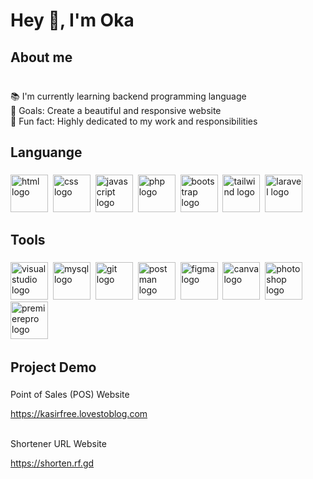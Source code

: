 <h1 align="left">Hey 👋, I'm Oka</h1>

###


<h2 align="left">About me</h2>

###

<p align="left"><br>📚 I'm currently learning backend programming language<br>🎯 Goals: Create a beautiful and responsive website<br>🎲 Fun fact: Highly dedicated to my work and responsibilities</p>

###

<h2 align="left">Languange</h2>

###

<div align="left">
  <img src="https://cdn.jsdelivr.net/npm/devicon@2.16.0/icons/html5/html5-plain-wordmark.svg" height="60" alt="html logo"  />
  <img width="auto" />
  <img src="https://cdn.jsdelivr.net/npm/devicon@2.16.0/icons/css3/css3-plain-wordmark.svg" height="60" alt="css logo"  />
  <img width="auto" />
  <img src="https://cdn.jsdelivr.net/npm/devicon@2.16.0/icons/javascript/javascript-original.svg" height="60" alt="javascript logo"  />
  <img width="auto" />
  <img src="https://cdn.jsdelivr.net/npm/devicon@2.16.0/icons/php/php-original.svg" height="60" alt="php logo"  />
  <img width="auto" />
  <img src="https://cdn.jsdelivr.net/npm/devicon@2.16.0/icons/bootstrap/bootstrap-original-wordmark.svg" height="60" alt="bootstrap logo"  />
  <img width="auto" />
  <img src="https://cdn.jsdelivr.net/npm/devicon@2.16.0/icons/tailwindcss/tailwindcss-original.svg" height="60" alt="tailwind logo"  />
  <img width="auto" />
  <img src="https://cdn.jsdelivr.net/npm/devicon@2.16.0/icons/laravel/laravel-original-wordmark.svg" height="60" alt="laravel logo"  />
  <img width="auto" />
</div>

###

<h2 align="left">Tools</h2>

###

<div align="left">
  <img src="https://cdn.jsdelivr.net/npm/devicon@2.16.0/icons/visualstudio/visualstudio-original.svg" height="60" alt="visual studio logo"  />
  <img width="auto" />
  <img src="https://cdn.jsdelivr.net/npm/devicon@2.16.0/icons/mysql/mysql-original-wordmark.svg" height="60" alt="mysql logo"  />
  <img width="auto" />
  <img src="https://cdn.jsdelivr.net/npm/devicon@2.16.0/icons/git/git-original.svg" height="60" alt="git logo"  />
  <img width="auto" />
  <img src="https://cdn.jsdelivr.net/npm/devicon@2.16.0/icons/postman/postman-original.svg" height="60" alt="postman logo"  />
  <img width="auto" />
  <img src="https://cdn.jsdelivr.net/npm/devicon@2.16.0/icons/figma/figma-original.svg" height="60" alt="figma logo"  />
  <img width="auto" />
  <img src="https://cdn.jsdelivr.net/npm/devicon@2.16.0/icons/canva/canva-original.svg" height="60" alt="canva logo"  />
  <img width="auto" />
  <img src="https://cdn.jsdelivr.net/npm/devicon@2.16.0/icons/photoshop/photoshop-original.svg" height="60" alt="photoshop logo"  />
  <img width="auto" />
  <img src="https://cdn.jsdelivr.net/npm/devicon@2.16.0/icons/premierepro/premierepro-original.svg" height="60" alt="premierepro logo"  />
  <img width="auto" />
</div>

### 

<h2 align="left">Project Demo</h2>

###

<div align="left">
  <p>Point of Sales (POS) Website</p>
  <a href="https://kasirfree.lovestoblog.com" target="_blank">https://kasirfree.lovestoblog.com</a>
  <br><br>
  <p>Shortener URL Website</p>
  <a href="https://shorten.rf.gd" target="_blank">https://shorten.rf.gd</a>
</div>

###


<!--
**oka123/oka123** is a ✨ _special_ ✨ repository because its `README.md` (this file) appears on your GitHub profile.

Here are some ideas to get you started:

- 🔭 I’m currently working on ...
- 🌱 I’m currently learning ...
- 👯 I’m looking to collaborate on ...
- 🤔 I’m looking for help with ...
- 💬 Ask me about ...
- 📫 How to reach me: ...
- 😄 Pronouns: ...
- ⚡ Fun fact: ...
-->
